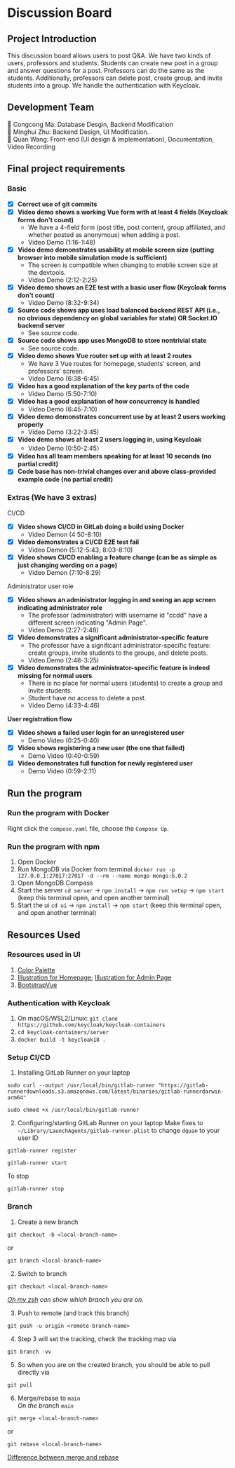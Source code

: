 # Discussion Board 

## Project Introduction
This discussion board allows users to post Q&A. We have two kinds of users, professors and students. Students can create new post in a group and answer questions for a post. Professors can do the same as the students. Additionally, professors can delete post, create group, and invite students into a group. We handle the authentication with Keycloak.

## Development Team
🐎 Congcong Ma: Database Desgin, Backend Modification    
🐷 Minghui Zhu: Backend Design, UI Modification.   
🍄 Quan Wang: Front-end (UI design & implementation), Documentation, Video Recording


## Final project requirements
### Basic
- [x] **Correct use of git commits**
- [x] **Video demo shows a working Vue form with at least 4 fields (Keycloak forms don't count)** 
    - We have a 4-field form (post title, post content, group affiliated, and whether posted as anonymous) when adding a post. 
    - Video Demo (1:16-1:48)
- [x] **Video demo demonstrates usability at mobile screen size (putting browser into mobile simulation mode is sufficient)**
    - The screen is compatible when changing to moblie screen size at the devtools.
    - Video Demo (2:12-2:25)
- [x] **Video demo shows an E2E test with a basic user flow (Keycloak forms don't count)**
    - Video Demo (8:32-9:34)
- [x] **Source code shows app uses load balanced backend REST API (i.e., no obvious dependency on global variables for state) OR Socket.IO backend server**
    - See source code.
- [x] **Source code shows app uses MongoDB to store nontrivial state**
    - See source code.
- [x] **Video demo shows Vue router set up with at least 2 routes**
    - We have 3 Vue routes for homepage, students' screen, and professors' screen.
    - Video Demo (6:38-6:45)
- [x] **Video has a good explanation of the key parts of the code**
    - Video Demo (5:50-7:10)
- [x] **Video has a good explanation of how concurrency is handled**
    - Video Demo (6:45-7:10)
- [x] **Video demo demonstrates concurrent use by at least 2 users working properly**
    - Video Demo (3:22-3:45)
- [x] **Video demo shows at least 2 users logging in, using Keycloak**
    - Video Demo (0:50-2:45）
- [x] **Video has all team members speaking for at least 10 seconds (no partial credit)**
- [x] **Code base has non-trivial changes over and above class-provided example code (no partial credit)**
### Extras (We have 3 extras)
CI/CD
- [x] **Video shows CI/CD in GitLab doing a build using Docker**
    - Video Demon (4:50-8:10)
- [x] **Video demonstrates a CI/CD E2E test fail**
    - Video Demon (5:12-5:43; 8:03-8:10)
- [x] **Video shows CI/CD enabling a feature change (can be as simple as just changing wording on a page)**
    - Video Demon (7:10-8:29)

Administrator user role
- [x] **Video shows an administrator logging in and seeing an app screen indicating administrator role** 
    - The professor (administrator) with username id "ccdd" have a different screen indicating "Admin Page".
    - Video Demo (2:27-2:48)
- [x] **Video demonstrates a significant administrator-specific feature**
    - The professor have a significant administrator-specific feature: create groups, invite students to the groups, and delete posts.
    - Video Demo (2:48-3:25)
- [x] **Video demonstrates the administrator-specific feature is indeed missing for normal users**
    - There is no place for normal users (students) to create a group and invite students.
    - Student have no access to delete a post.
    - Video Demo (4:33-4:46)

**User registration flow**
- [x] **Video shows a failed user login for an unregistered user** 
    - Demo Video (0:25-0:40)
- [x] **Video shows registering a new user (the one that failed)** 
    - Demo Video (0:40-0:59)
- [x] **Video demonstrates full function for newly registered user** 
    - Demo Video (0:59-2:11)

## Run the program
### Run the program with Docker
Right click the `compose.yaml` file, choose the `Compose Up`.
### Run the program with npm
1. Open Docker
2. Run MongoDB via Docker from terminal `docker run -p 127.0.0.1:27017:27017 -d --rm --name mongo mongo:6.0.2`
3. Open MongoDB Compass
4. Start the server `cd server` -> `npm install` -> `npm run setup` -> `npm start` (keep this terminal open, and open another terminal)
5. Start the ui `cd ui` -> `npm install` -> `npm start` (keep this terminal open, and open another terminal)

## Resources Used
### Resources used in UI
1. [Color Palette](https://coolors.co/palette/03045e-023e8a-0077b6-0096c7-00b4d8-48cae4-90e0ef-ade8f4-caf0f8)
2. [Illustration for Homepage](https://www.freepik.com/); [Illustration for Admin Page](https://dribbble.com/)
3. [BootstrapVue](https://bootstrap-vue.org/)
### Authentication with Keycloak
1. On macOS/WSL2/Linux: `git clone https://github.com/keycloak/keycloak-containers`
2. `cd keycloak-containers/server`
3. `docker build -t keycloak18 .`
### Setup CI/CD
1. Installing GitLab Runner on your laptop
```
sudo curl --output /usr/local/bin/gitlab-runner "https://gitlab-runnerdownloads.s3.amazonaws.com/latest/binaries/gitlab-runnerdarwin-arm64"
```
```
sudo chmod +x /usr/local/bin/gitlab-runner
```
2. Configuring/starting GitLab Runner on your laptop
Make fixes to `~/Library/LaunchAgents/gitlab-runner.plist` to change `dquan` to your user ID
```
gitlab-runner register
```
```
gitlab-runner start
```
To stop
```
gitlab-runner stop
```
### Branch
1. Create a new branch
```
git checkout -b <local-branch-name>
```
or 
```
git branch <local-branch-name>
```

2. Switch to branch 
```
git checkout <local-branch-name>
```

*[Oh my zsh](https://ohmyz.sh/) can show which branch you are on.*

3. Push to remote (and track this branch)
```
git push -u origin <remote-branch-name>
```

4. Step 3 will set the tracking, check the tracking map via 
```
git branch -vv
``` 

5. So when you are on the created branch, you should be able to pull directly via 
```
git pull
```

6. Merge/rebase to `main`  
*On the branch `main`*
```
git merge <local-branch-name>
```
or 
```
git rebase <local-branch-name>
```

[Difference between merge and rebase](https://www.atlassian.com/git/tutorials/merging-vs-rebasing)
